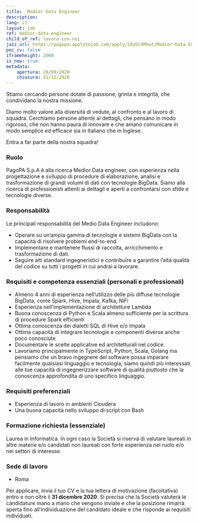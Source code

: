```yaml
---
title:  Medior Data Engineer
description:
lang: it
layout: job
ref: medior-data-engineer
child_of_ref: lavora-con-noi
jazz_url: https://pagopa.applytojob.com/apply/10yDc3Mkwt/Medior-Data-Engineer
pec_cv: false
iframeheight: 2000
is_new: true
metadata:
    apertura: 28/09/2020
    chiusura: 31/12/2020
---
```


Stiamo cercando persone dotate di passione, grinta e integrità, che condividano la nostra missione.

Diamo molto valore alla diversità di vedute, al confronto e al lavoro di squadra. Cerchiamo persone attente ai dettagli, che pensano in modo rigoroso, che non hanno paura di innovare e che amano comunicare in modo semplice ed efficace sia in Italiano che in Inglese.

Entra a far parte della nostra squadra!


### Ruolo 

PagoPA S.p.A è alla ricerca Medior Data engineer, con esperienza nella progettazione e sviluppo di procedure di elaborazione, analisi e trasformazione di grandi volumi di dati con tecnologie BigData. Siamo alla ricerca di professionisti attenti ai dettagli e aperti a confrontarsi con sfide e tecnologie diverse.

### Responsabilità
Le principali responsabilità del Medio Data Engineer includono:

* Operare su un’ampia gamma di tecnologie e sistemi BigData con la capacità di risolvere problemi end-to-end.
* Implementare e mantenere flussi di raccolta, arricchimento e trasformazione di dati.
* Seguire alti standard ingegneristici e contribuire a garantire l’alta qualità del codice su tutti i progetti in cui andrai a lavorare.


### Requisiti e competenza essenziali (personali e professionali)

* Almeno 4 anni di esperienza nell’utilizzo delle più diffuse tecnologie BigData, come Spark, Hive, Impala, Kafka, NiFi
* Esperienza nell’implementazione di architetture Lambda
* Buona conoscenza di Python e Scala almeno sufficiente per la scrittura di procedure Spark efficienti
* Ottima conoscenza dei dialetti SQL di Hive e/o Impala
* Ottima capacità di integrare tecnologie e componenti diverse anche poco conosciute
* Documentare le scelte applicative ed architetturali nel codice.
* Lavoriamo principalmente in TypeScript, Python, Scala, Golang ma pensiamo che un bravo ingegnere del software possa imparare facilmente qualsiasi linguaggio e tecnologia, siamo quindi più interessati alle tue capacità di ingegnerizzare software di qualità piuttosto che la conoscenza approfondita di uno specifico linguaggio.


### Requisiti preferenziali

* Esperienza di lavoro in ambienti Cloudera 
* Una buona capacità nello sviluppo di script con Bash



### Formazione richiesta (essenziale)

Laurea in Informatica. In ogni caso la Società si riserva di valutare laureati in altre materie e/o candidati non laureati con forte esperienza nel ruolo e/o nei settori di interesse.

### Sede di lavoro

* Roma

Per applicare, invia il tuo CV e la tua lettera di motivazione (facoltativa) entro e non oltre il **31 dicembre 2020**. Si precisa che la Società valuterà le candidature mano a mano che vengono inviate e che la posizione rimarrà aperta fino all’individuazione del candidato ideale e che risponde ai requisiti individuati.
